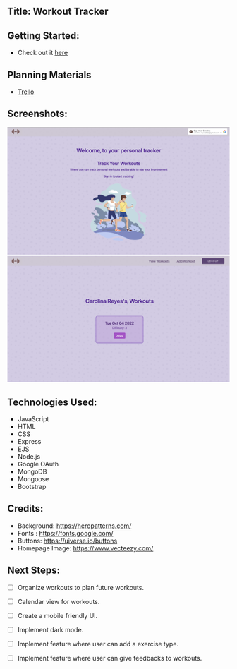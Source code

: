## __Title: Workout Tracker__ 

## Getting Started: #
  * Check out it [here](https://track-workouts.fly.dev/)


## Planning Materials
  * [Trello](https://trello.com/b/tcKyhibB/workout-tracker) 

## Screenshots: 
 ![alt text](./public/images/homepage.png)
 ![alt text](./public/images/workout.png)
## Technologies Used: 
  * JavaScript
  * HTML
  * CSS
  * Express
  * EJS
  * Node.js
  * Google OAuth 
  * MongoDB
  * Mongoose
  * Bootstrap

## Credits: 
  * Background: https://heropatterns.com/
  * Fonts : https://fonts.google.com/
  * Buttons: https://uiverse.io/buttons
  * Homepage Image: https://www.vecteezy.com/

## Next Steps: 
  - [ ] Organize workouts to plan future workouts.
  - [ ] Calendar view for workouts.
  - [ ] Create a mobile friendly UI.
  - [ ] Implement dark mode.
  - [ ] Implement feature where user can add a exercise type.
  - [ ] Implement feature where user can give feedbacks to workouts.
  